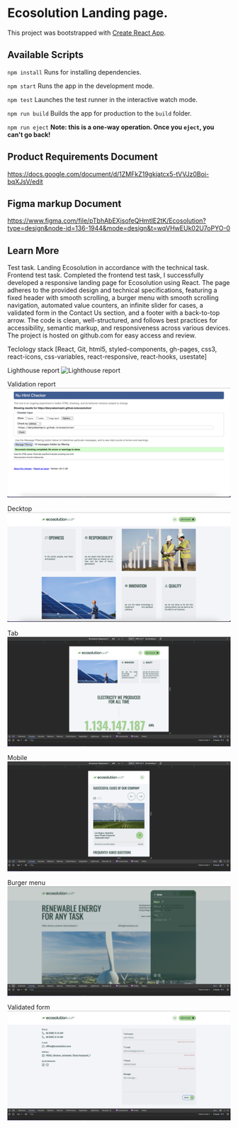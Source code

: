 # Ecosolution Landing page.

This project was bootstrapped with [Create React App](https://github.com/facebook/create-react-app).

## Available Scripts

`npm install`
Runs  for installing dependencies.

`npm start`
Runs the app in the development mode.

`npm test`
Launches the test runner in the interactive watch mode.

`npm run build`
Builds the app for production to the `build` folder.

`npm run eject`
**Note: this is a one-way operation. Once you `eject`, you can't go back!**


## Product Requirements Document
https://docs.google.com/document/d/1ZMFkZ19gkjatcx5-tVVJz0Boi-bqXJsV/edit

## Figma markup Document
https://www.figma.com/file/pTbhAbEXjsofeQHmtIE2tK/Ecosolution?type=design&node-id=136-1944&mode=design&t=wqVHwEUk02U7oPYO-0

## Learn More
Test task. Landing Ecosolution in accordance with the technical task. Frontend test task. Completed the frontend test task, I successfully developed a responsive landing page for Ecosolution using React. The page adheres to the provided design and technical specifications, featuring a fixed header with smooth scrolling, a burger menu with smooth scrolling navigation, automated value counters, an infinite slider for cases, a validated form in the Contact Us section, and a footer with a back-to-top arrow. The code is clean, well-structured, and follows best practices for accessibility, semantic markup, and responsiveness across various devices. The project is hosted on github.com for easy access and review.

Teclology stack [React, Git, html5, styled-components, gh-pages, css3, react-icons, css-variables, react-responsive, react-hooks, usestate]

Lighthouse report
![Lighthouse report](https://github.com/darynakarmazin/ecosolution/raw/main/src/img-1/img.png)

Validation report
![Validation report](https://github.com/darynakarmazin/ecosolution/raw/main/src/img/img-2.png)

Decktop
![Validation report](https://github.com/darynakarmazin/ecosolution/raw/main/src/img/img-3.png)

Tab
![Tab page](https://github.com/darynakarmazin/ecosolution/raw/main/src/img/img-4.png)

Mobile
![Mobile page](https://github.com/darynakarmazin/ecosolution/raw/main/src/img/img-5.png)

Burger menu
![Burger menu](https://github.com/darynakarmazin/ecosolution/raw/main/src/img/img-6.png)

Validated form
![Validated form](https://github.com/darynakarmazin/ecosolution/raw/main/src/img/img-7.png)
